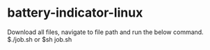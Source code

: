 # battery-indicator-linux

Download all files, navigate to file path and run the below command.
$./job.sh 
   or
$sh job.sh
